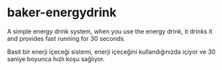 # baker-energydrink
A simple energy drink system, when you use the energy drink, it drinks it and provides fast running for 30 seconds.
 
Basit bir enerji içeceği sistemi, enerji içeceğini kullandığınızda içiyor ve 30 saniye boyunca hızlı koşu sağlıyor.